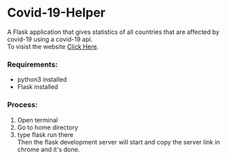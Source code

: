 # Covid-19-Helper
A Flask application that gives statistics of all countries that are affected by covid-19 using a covid-19 api.\
To visist the website [Click Here](https://covid-19helper.herokuapp.com/).
### Requirements:
* python3 installed
* Flask installed
### Process:
1. Open terminal
2. Go to home directory
3. type flask run there\
Then the flask development server will start and copy the server link in chrome and it's done.
